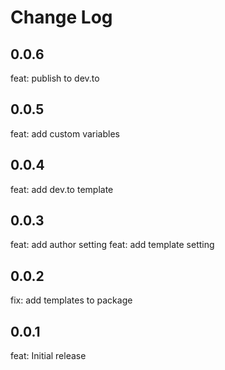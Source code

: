 # Change Log

## 0.0.6

feat: publish to dev.to

## 0.0.5

feat: add custom variables

## 0.0.4

feat: add dev.to template

## 0.0.3

feat: add author setting
feat: add template setting

## 0.0.2

fix: add templates to package

## 0.0.1

feat: Initial release
